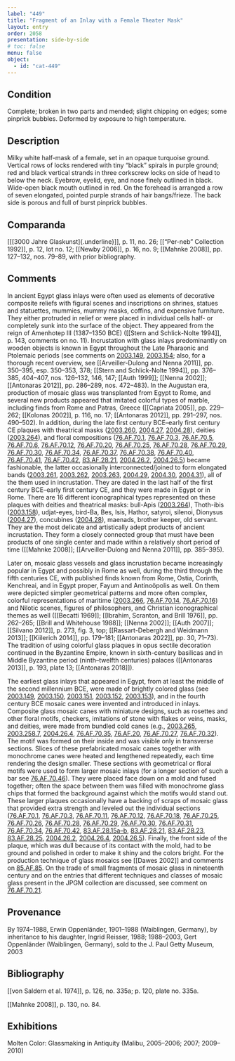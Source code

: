 ```yaml
---
label: "449"
title: "Fragment of an Inlay with a Female Theater Mask"
layout: entry
order: 2058
presentation: side-by-side
# toc: false
menu: false
object:
  - id: "cat-449"
---
```


## Condition

Complete; broken in two parts and mended; slight chipping on edges; some pinprick bubbles. Deformed by exposure to high temperature.

## Description

Milky white half-mask of a female, set in an opaque turquoise ground. Vertical rows of locks rendered with tiny “black” spirals in purple ground; red and black vertical strands in three corkscrew locks on side of head to below the neck. Eyebrow, eyelid, eye, and nose finely outlined in black. Wide-open black mouth outlined in red. On the forehead is arranged a row of seven elongated, pointed purple strands of hair bangs/frieze. The back side is porous and full of burst pinprick bubbles.

## Comparanda

[[[3000 Jahre Glaskunst]{.underline}]], p. 11, no. 26; [[“Per-neb” Collection 1992]], p. 12, lot no. 12; [[Newby 2006]], p. 16, no. 9; [[Mahnke 2008]], pp. 127–132, nos. 79–89, with prior bibliography.

## Comments

In ancient Egypt glass inlays were often used as elements of decorative composite reliefs with figural scenes and inscriptions on shrines, statues and statuettes, mummies, mummy masks, coffins, and expensive furniture. They either protruded in relief or were placed in individual cells half- or completely sunk into the surface of the object. They appeared from the reign of Amenhotep III (1387–1350 BCE) ([[Stern and Schlick-Nolte 1994]], p. 143, comments on no. 11). Incrustation with glass inlays predominantly on wooden objects is known in Egypt throughout the Late Pharaonic and Ptolemaic periods (see comments on [2003.149](#cat), [2003.154](#cat); also, for a thorough recent overview, see [[Arveiller-Dulong and Nenna 2011]], pp. 350–395, esp. 350–353, 378; [[Stern and Schlick-Nolte 1994]], pp. 376–385, 404–407, nos. 126–132, 146, 147; [[Auth 1999]]; [[Nenna 2002]]; [[Antonaras 2012]], pp. 286–289, nos. 472–483). In the Augustan era, production of mosaic glass was transplanted from Egypt to Rome, and several new products appeared that imitated colorful types of marble, including finds from Rome and Patras, Greece ([[Capriata 2005]], pp. 229–262; [[Kolonas 2002]], p. 116, no. 17; [[Antonaras 2012]], pp. 291–297, nos. 490–502). In addition, during the late first century BCE–early first century CE plaques with theatrical masks ([2003.260](#cat), [2004.27](#cat), [2004.28](#cat)), deities ([2003.264](#cat)), and floral compositions ([76.AF.70.1](#cat), [76.AF.70.3](#cat), [76.AF.70.5](#cat), [76.AF.70.6](#cat), [76.AF.70.12](#cat), [76.AF.70.20](#cat), [76.AF.70.25](#cat), [76.AF.70.28](#cat), [76.AF.70.29](#cat), [76.AF.70.30](#cat), [76.AF.70.34](#cat), [76.AF.70.37](#cat), [76.AF.70.38](#cat), [76.AF.70.40](#cat), [76.AF.70.41](#cat), [76.AF.70.42](#cat), [83.AF.28.21](#cat), [2004.26.2](#cat), [2004.26.5](#cat)) became fashionable, the latter occasionally interconnected/joined to form elongated bands ([2003.261](#cat), [2003.262](#cat), [2003.263](#cat), [2004.29](#cat), [2004.30](#cat), [2004.31](#cat)), all of the them used in incrustation. They are dated in the last half of the first century BCE–early first century CE, and they were made in Egypt or in Rome. There are 16 different iconographical types represented on these plaques with deities and theatrical masks: bull-Apis ([2003.264](#cat)), Thoth-ibis ([2003.158](#cat)), udjat-eyes, bird-Ba, Bes, Isis, Hathor, satyroi, silenoi, Dionysus ([2004.27](#cat)), concubines ([2004.28](#cat)), maenads, brother keeper, old servant. They are the most delicate and artistically adept products of ancient incrustation. They form a closely connected group that must have been products of one single center and made within a relatively short period of time ([[Mahnke 2008]]; [[Arveiller-Dulong and Nenna 2011]], pp. 385–395).

Later on, mosaic glass vessels and glass incrustation became increasingly popular in Egypt and possibly in Rome as well, during the third through the fifth centuries CE, with published finds known from Rome, Ostia, Corinth, Kenchreai, and in Egypt proper, Fayum and Antinoöpolis as well. On them were depicted simpler geometrical patterns and more often complex, colorful representations of maritime ([2003.266](#cat), [76.AF.70.14](#cat), [76.AF.70.16](#cat)) and Nilotic scenes, figures of philosophers, and Christian iconographical themes as well ([[Becatti 1969]]; [[Ibrahim, Scranton, and Brill 1976]], pp. 262–265; [[Brill and Whitehouse 1988]]; [[Nenna 2002]]; [[Auth 2007]]; [[Silvano 2012]], p. 273, fig. 3, top; [[Rassart-Debergh and Weidmann 2013]]; [[Kiilerich 2014]], pp. 179–181; [[Antonaras 2022]], pp. 30, 71–73). The tradition of using colorful glass plaques in opus sectile decoration continued in the Byzantine Empire, known in sixth-century basilicas and in Middle Byzantine period (ninth–twelfth centuries) palaces ([[Antonaras 2013]], p. 193, plate 13; [[Antonaras 2018]]).

The earliest glass inlays that appeared in Egypt, from at least the middle of the second millennium BCE, were made of brightly colored glass (see [2003.149](#cat), [2003.150](#cat), [2003.151](#cat), [2003.152](#cat), [2003.153](#cat)), and in the fourth century BCE mosaic canes were invented and introduced in inlays. Composite glass mosaic canes with miniature designs, such as rosettes and other floral motifs, checkers, imitations of stone with flakes or veins, masks, and deities, were made from bundled cold canes (e.g., [2003.265](#cat), [2003.258.7](#cat), [2004.26.4](#cat), [76.AF.70.35](#cat), [76.AF.20](#cat), [76.AF.70.27](#cat), [76.AF.70.32](#cat)). The motif was formed on their inside and was visible only in transverse sections. Slices of these prefabricated mosaic canes together with monochrome canes were heated and lengthened repeatedly, each time rendering the design smaller. These sections with geometrical or floral motifs were used to form larger mosaic inlays (for a longer section of such a bar see [76.AF.70.46](#cat)). They were placed face down on a mold and fused together; often the space between them was filled with monochrome glass chips that formed the background against which the motifs would stand out. These larger plaques occasionally have a backing of scraps of mosaic glass that provided extra strength and leveled out the individual sections ([76.AF.70.1](#cat), [76.AF.70.3](#cat), [76.AF.70.11](#cat), [76.AF.70.12](#cat), [76.AF.70.18](#cat), [76.AF.70.25](#cat), [76.AF.70.26](#cat), [76.AF.70.28](#cat), [76.AF.70.29](#cat), [76.AF.70.30](#cat), [76.AF.70.31](#cat), [76.AF.70.34](#cat), [76.AF.70.42](#cat), [83.AF.28.15a–b](#cat), [83.AF.28.21](#cat), [83.AF.28.23](#cat), [83.AF.28.25](#cat), [2004.26.2](#cat), [2004.26.4](#cat), [2004.26.5](#cat)). Finally, the front side of the plaque, which was dull because of its contact with the mold, had to be ground and polished in order to make it shiny and the colors bright. For the production technique of glass mosaics see [[Dawes 2002]] and comments on [85.AF.85](#cat). On the trade of small fragments of mosaic glass in nineteenth century and on the entries that different techniques and classes of mosaic glass present in the JPGM collection are discussed, see comment on [76.AF.70.21](#cat).

## Provenance

By 1974–1988, Erwin Oppenländer, 1901–1988 (Waiblingen, Germany), by inheritance to his daughter, Ingrid Reisser, 1988; 1988–2003, Gert Oppenländer (Waiblingen, Germany), sold to the J. Paul Getty Museum, 2003

## Bibliography

[[von Saldern et al. 1974]], p. 126, no. 335a; p. 120, plate no. 335a.

[[Mahnke 2008]], p. 130, no. 84.

## Exhibitions

Molten Color: Glassmaking in Antiquity (Malibu, 2005–2006; 2007; 2009–2010)